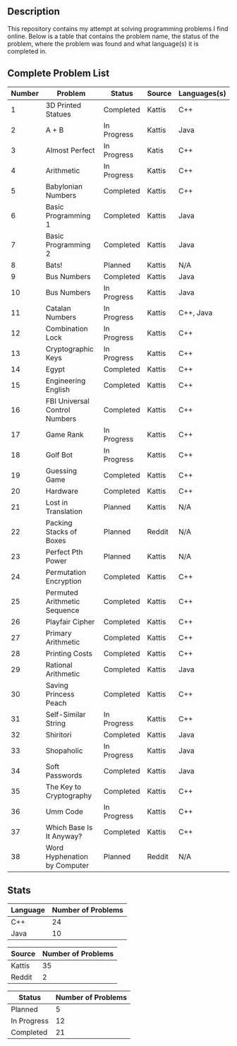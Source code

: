 ## Description
This repository contains my attempt at solving programming problems I find online. Below is a table that contains the problem name, the status of the problem, where the problem was found and what language(s) it is completed in.

## Complete Problem List
Number | Problem | Status | Source | Languages(s)
--- | ------------ | ------------ | ------------ | ------------
1 | 3D Printed Statues | Completed | Kattis | C++
2 | A + B | In Progress | Kattis | Java
3 | Almost Perfect | In Progress | Katis | C++
4 | Arithmetic | In Progress | Kattis | C++
5 | Babylonian Numbers | Completed | Kattis | C++
6 | Basic Programming 1 | Completed | Kattis | Java
7 | Basic Programming 2 | Completed | Kattis | Java
8 | Bats! | Planned | Kattis | N/A
9 | Bus Numbers | Completed | Kattis | Java
10 | Bus Numbers | In Progress | Kattis | Java
11 | Catalan Numbers | In Progress | Kattis | C++, Java
12 | Combination Lock | In Progress | Kattis | C++
13 | Cryptographic Keys | In Progress | Kattis | C++
14 | Egypt | Completed | Kattis | C++
15 | Engineering English | Completed | Kattis | C++
16 | FBI Universal Control Numbers | Completed | Kattis | C++
17 | Game Rank | In Progress | Kattis | C++
18 | Golf Bot | In Progress | Kattis | C++
19 | Guessing Game | Completed | Kattis | C++
20 | Hardware | Completed | Kattis | C++
21 | Lost in Translation | Planned | Kattis | N/A
22 | Packing Stacks of Boxes | Planned | Reddit | N/A
23 | Perfect Pth Power | Planned | Kattis | N/A
24 | Permutation Encryption | Completed | Kattis | C++
25 | Permuted Arithmetic Sequence | Completed | Kattis | C++
26 | Playfair Cipher | Completed | Kattis | C++
27 | Primary Arithmetic | Completed | Kattis | C++
28 | Printing Costs | Completed | Kattis | C++
29 | Rational Arithmetic | Completed | Kattis | Java
30 | Saving Princess Peach | Completed | Kattis | C++
31 | Self-Similar String | In Progress | Kattis | C++
32 | Shiritori | Completed | Kattis | Java
33 | Shopaholic | In Progress | Kattis | Java
34 | Soft Passwords | Completed | Kattis | Java
35 | The Key to Cryptography | Completed | Kattis | C++
36 | Umm Code | In Progress | Kattis | C++
37 | Which Base Is It Anyway? | Completed | Kattis | C++
38 | Word Hyphenation by Computer | Planned | Reddit | N/A

## Stats
Language | Number of Problems
--- | ---
C++ | 24
Java | 10

Source | Number of Problems
--- | ---
Kattis | 35
Reddit | 2

Status | Number of Problems
--- | ---
Planned | 5
In Progress | 12
Completed | 21
